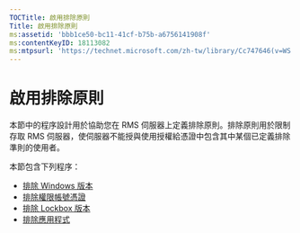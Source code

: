 ```yaml
---
TOCTitle: 啟用排除原則
Title: 啟用排除原則
ms:assetid: 'bbb1ce50-bc11-41cf-b75b-a6756141908f'
ms:contentKeyID: 18113082
ms:mtpsurl: 'https://technet.microsoft.com/zh-tw/library/Cc747646(v=WS.10)'
---
```


啟用排除原則
============

本節中的程序設計用於協助您在 RMS 伺服器上定義排除原則。排除原則用於限制存取 RMS 伺服器，使伺服器不能授與使用授權給憑證中包含其中某個已定義排除準則的使用者。

本節包含下列程序：

-   [排除 Windows 版本](https://technet.microsoft.com/73cb4953-91a3-4fab-890f-7e52e20acf0c)
-   [排除權限帳號憑證](https://technet.microsoft.com/e5cd9dec-ac29-437e-8515-dc697ec75edf)
-   [排除 Lockbox 版本](https://technet.microsoft.com/515e5245-7a0e-414e-ac20-3ae32898179e)
-   [排除應用程式](https://technet.microsoft.com/422f2ddd-bcf4-45f1-905a-b8bad30fd7dd)
